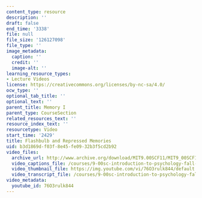 ```yaml
---
content_type: resource
description: ''
draft: false
end_time: '3338'
file: null
file_size: '126127098'
file_type: ''
image_metadata:
  caption: ''
  credit: ''
  image-alt: ''
learning_resource_types:
- Lecture Videos
license: https://creativecommons.org/licenses/by-nc-sa/4.0/
ocw_type: ''
optional_tab_title: ''
optional_text: ''
parent_title: Memory I
parent_type: CourseSection
related_resources_text: ''
resource_index_text: ''
resourcetype: Video
start_time: '2429'
title: Flashbulb and Repressed Memories
uid: b3d1869d-f03f-8e45-fe09-32b3f5cd2b92
video_files:
  archive_url: http://www.archive.org/download/MIT9.00SCF11/MIT9_00SCF11_lec10_300k.mp4
  video_captions_file: /courses/9-00sc-introduction-to-psychology-fall-2011/d7a13034b63c5a3ca876c27f26f94f5e_76O3rulk844.vtt
  video_thumbnail_file: https://img.youtube.com/vi/76O3rulk844/default.jpg
  video_transcript_file: /courses/9-00sc-introduction-to-psychology-fall-2011/de8356b4c798e3e9ca444f0e07b3a997_76O3rulk844.pdf
video_metadata:
  youtube_id: 76O3rulk844
---
```

